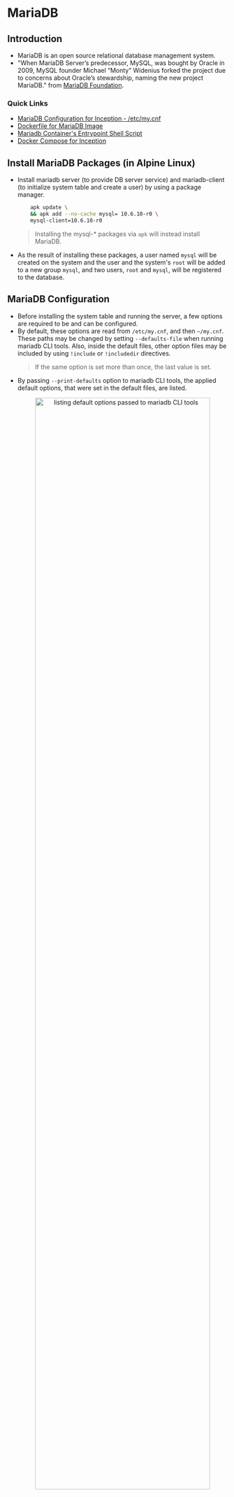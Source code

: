 # MariaDB

## Introduction
- MariaDB is an open source relational database management system.
- "When MariaDB Server’s predecessor, MySQL, was bought by Oracle in 2009, MySQL founder Michael “Monty” Widenius forked the project due to concerns about Oracle’s stewardship, naming the new project MariaDB." from [MariaDB Foundation](https://mariadb.org/en/).

### Quick Links
  - [MariaDB Configuration for Inception - /etc/my.cnf](../../srcs/services/mariadb/configs/my.cnf)
  - [Dockerfile for MariaDB Image](../../srcs/services/mariadb/Dockerfile)
  - [Mariadb Container's Entrypoint Shell Script](../../srcs/services/mariadb/db_entrypoint.sh)
  - [Docker Compose for Inception](../../srcs/docker-compose.yml)

## Install MariaDB Packages (in Alpine Linux)
- Install mariadb server (to provide DB server service) and mariadb-client (to initialize system table and create a user) by using a package manager.
	```bash
		apk update \
		&& apk add --no-cache mysql= 10.6.10-r0 \
		mysql-client=10.6.10-r0
	```
	> Installing the mysql-* packages via `apk` will instead install MariaDB.
- As the result of installing these packages, a user named `mysql` will be created on the system and the user and the system's `root` will be added to a new group `mysql`, and two users, `root` and `mysql`, will be registered to the database.

## MariaDB Configuration
- Before installing the system table and running the server, a few options are required to be and can be configured.
- By default, these options are read from `/etc/my.cnf`, and then `~/my.cnf`. These paths may be changed by setting `--defaults-file` when running mariadb CLI tools. Also, inside the default files, other option files may be included by using `!include` or `!includedir` directives.
  > If the same option is set more than once, the last value is set.
- By passing `--print-defaults` option to mariadb CLI tools, the applied default options, that were set in the default files, are listed.
  <figure>
      <p align="center">
        <img src="../../assets/services/mariadb/print_defaults.png" alt="listing default options passed to mariadb CLI tools" style="width: 100%; height: 80%; ">
      </p>
  </figure>
- Following `my.cnf` was applied to this project. Meaning of some important options will be explained in the following sub-section.
  ```text
    # This group is read both both by the client and the server
    # use it for options that affect everything
    [client-server]
    socket=/tmp/mysql.sock
    port=3306

    # This group is read by the server
    [mysqld]
    bind-address=172.18.0.2

    # Directory where to find the mysqld binary from
    basedir=/usr

    # Directory where you want to put your data
    datadir=/var/lib/mysql

    # Enable logging by default to help find problems
    general-log

    # Disabling symbolic-links is recommended to prevent assorted security risks
    symbolic-links=0
  ```
### (Some) Mariadb Server System Variables
- `skip-networking`
  - **Commandline**: `--skip-networking`
  - A boolean value, and if set to 0, the server does not listen to TCP/IP connections.
- `socket`
  - **Commandline**: `--socket=name`
  - The name of the socket file used for local client connections. In Alpine Linux, the default value is set to `/run/mysqld/mysqld.sock`.
  - If the same error as the image below occurs, create the parent directory of the socket's path and set appropriate permissions.
    <figure>
      <p align="center">
        <img src="../../assets/services/mariadb/socket_name_error.png" alt="socket name related error" style="width: 80%; height: 80%; ">
      </p>
    </figure>
- `port`
  - **Commandline**: `--port=#, -P`
  - Port to listen for TCP/IP connections, also via which the client and the server will communicate.
- `bind-address`
  - **Commandline**: `--bind-address=addr`
  - By default, the server listens for all addresses, by specifying the address, bind the TCP/IP socket to listen for only a ceratin IP address/range of addresses.
- `basedir`
  - **Commandline**: `--basedir=path or -b path`
  - Path to the MariaDB installation directory.
- `datadir`
  - **Commandline**: `--datadir=path or -h path`
  - Directory where the data will be stored.
- For further details, refer to [the full list](https://mariadb.com/kb/en/server-system-variables/).


## Setting Up the System Table
- Run `mariadb-install-db --user=mysql` to initialize system table according to a configuration provided by `/etc/my.cnf`.
- As the result, in the path specified by `datadir` option in `/etc/my.cnf`, system tables are installed. In case of this project, `datadir` is set to `/var/lib/mysql`.
- Note that it is not recommended to run `mariadbd` (DB server) as the system's root user. By doing so, any user with the FILE privilege can create or modify resources on the server as root. That is why `--user` flag is set to `mysql` for both `mariadb-install-db` and `mariadbd`.
  <figure>
    <p align="center">
      <img src="../../assets/services/mariadb/server_run_by_mysql.png" alt="--user=mysql option effect" style="width: 80%; height: 80%; ">
    </p>
  </figure> 
- As per the image below, the system table is owned by the user that ran `mariadb-install-db` script. If the user that runs `mariadbd` does not have permissions to this data, starting the server will fail.
  <figure>
      <p align="center">
        <img src="../../assets/services/mariadb/system_table_owner.png" alt="system table ownership" style="width: 80%; height: 80%; ">
      </p>
  </figure>
- If the system table is already there, running `mariadb-install-db` runs `mariadb-upgrade` instead, which is a tool that checks and updates tables to the latest version.

## Starting the Server
- Now the server must be ready to run! Run mariadb server by executing `mariadbd` with the `--user=mysql` option.
  - Executing `mariadbd` manually is a way to start the server daemon in the context of containerized environment, where there is no init system. However, if there is an init system such as `systemd` or `Open RC`, the server can be started by using the system dependent init system interface (e.g. `service mariadb start` in case of `systemd` based systems).
- When the server needs to be started manually, MariaDB recommends running `mariadbd-safe` instead of `maraidbd`. It is a wrapper that starts the database server with some extra safety features, such as automatically restarting the server when it crashes.
  - However, in this project, `mariadbd-safe` was not used for the script sets a signal handler to ignore `SIGTERM`. This causes a problem because `docker stop` terminates containers by sending `SIGTERM`. Once `mariadbd-safe` receives SIGTERM from the host, it will not pass the signal to its child process `mariadbd`. After waiting for a certain amount of time (10 seconds by default), `dockerd` will send `SIGKILL` to forcefully terminate the container and the database server will lose its chance to gracefully shutdown its process. Below are demonstrations.
    - `mariadbd` executes its shutdown procedure once it receives `SIGTERM`.
      <figure>
        <p align="center">
          <img src="../../assets/services/mariadb/sigterm_mariadbd.png" alt="graceful shutdown when SIGTERM is sent to mariadbd" style="width: 100%; height: 80%; ">
        </p>
      </figure>
    - `mariadbd-safe` ignores `SIGTERM`.
      <figure>
        <p align="center">
          <img src="../../assets/services/mariadb/sigterm_mariadbd_safe.png" alt="SIGTERM is ignored by mariadbd-safe" style="width: 100%; height: 80%; ">
        </p>
      </figure>
  - For such a reason, `mariadbd-safe` is not used and *"restart on crash"* requirement is met by Docker Compose's `restart` service-level attribute.


## Allowing Remote Client Access
- By default, the host that is running the mariadb server accesses it via unix domain socket. - - In order to allow remote client access, the server's TCP socket needs to be bound to (an) IP address(es) and a port.
- By disabling `skip-networking`, and setting `bind-address` and `port`'s values to the desired `host:port` values will make the server listen to the `host:port`.
- After running the server, privileges must be granted to an `user@host(remote host from which the user will access the server`.
- In this project, `inception@${wordpress container's IP address}` is created and is granted all privileges, so that the wordpress application may access the database remotely as `inception`. The user, `inception`, can access the databse remotely **only** from the wordpress container.
  ```SQL
    CREATE USER IF NOT EXISTS 'inception'@$'{WP_IP_ADDRESS}';
	GRANT ALL PRIVILEGES ON *.* TO 'inception'@$'{WP_IP_ADDRESS}` IDENTIFIED BY ${PASSWD};
  ```

## Healthcheck and Process Control
- `mariadb-admin` is an administration program for the mysqld daemon. It supports following features:
  - Monitor processlist
  - Get usage statics and variables
  - Create/drop databases
  - Flush logs, statistics and tables
  - Kill running queries
  - Shutdown the server
  - Start/stop replicas
  - Check if the server is alive (ping)
  ```bash
    mariadb-admin [options] command [command-arg] [command [command-arg]] ...
  ```
- Lists of commands and options are defined in [this link](https://mariadb.com/kb/en/mysqladmin/).
- `mariadb-admin ping` returns 0 if the server is alive, or 1 if it is not. This command can be used to check the database's health.
  - In the [entrypoint shell script](../../srcs/services/mariadb/db_entrypoint.sh), the command was used with `--wait=.5 --connect-timeout=10` options to repeat the check every .5 seconds for 10 seconds until the server is up, so that user creation and grant setting may not be queried to the server that is still in boot up process.

## References
- [wiki.alpinelinux.org. (n.d.). MariaDB - Alpine Linux. [online]](https://wiki.alpinelinux.org/wiki/MariaDB)
- [MariaDB KnowledgeBase. (n.d.). Running mysqld as root. [online]](https://mariadb.com/kb/en/running-mysqld-as-root/)
- [MariaDB KnowledgeBase. (n.d.). Configuring MariaDB with Option Files. [online]](https://mariadb.com/kb/en/configuring-mariadb-with-option-files/)
- [MariaDB KnowledgeBase. (n.d.). Server System Variables. [online]](https://mariadb.com/kb/en/server-system-variables/)
- [MariaDB KnowledgeBase. (n.d.). mysqladmin. [online]](https://mariadb.com/kb/en/mysqladmin/)
- [MariaDB KnowledgeBase. (n.d.). Configuring MariaDB for Remote Client Access. [online]](https://mariadb.com/kb/en/configuring-mariadb-for-remote-client-access/)
- [MariaDB KnowledgeBase. (n.d.). CREATE USER. [online]](https://mariadb.com/kb/en/create-user/)
- [MariaDB KnowledgeBase. (n.d.). GRANT. [online]](https://mariadb.com/kb/en/grant/)